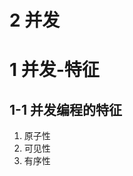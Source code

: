 <!--
 * @Author: 孙浩然
 * @Date: 2020-07-03 11:00:12
 * @LastEditors: 孙浩然
 * @LastEditTime: 2020-07-03 11:20:57
 * @FilePath: \Java-Point\docs\9.interview\1.面经\2-并发.md
 * @博客地址: 个人博客，如果各位客官觉得不错，请点个赞，谢谢。[地址](https://codefool0307.github.io/JavaScholar/#/)
--> 
# 2 并发
# 1 并发-特征
## 1-1 并发编程的特征

1. 原⼦性 
2. 可⻅性
3. 有序性



